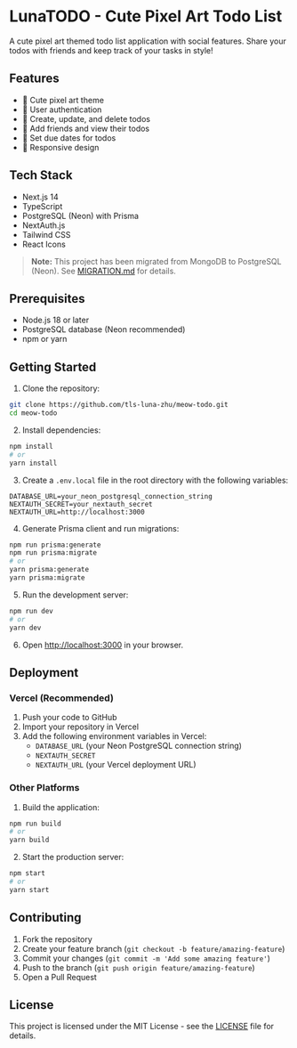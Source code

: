 # LunaTODO - Cute Pixel Art Todo List

A cute pixel art themed todo list application with social features. Share your todos with friends and keep track of your tasks in style!

## Features

- 🎨 Cute pixel art theme
- 👤 User authentication
- 📝 Create, update, and delete todos
- 👥 Add friends and view their todos
- 📅 Set due dates for todos
- 📱 Responsive design

## Tech Stack

- Next.js 14
- TypeScript
- PostgreSQL (Neon) with Prisma
- NextAuth.js
- Tailwind CSS
- React Icons

> **Note:** This project has been migrated from MongoDB to PostgreSQL (Neon). See [MIGRATION.md](MIGRATION.md) for details.

## Prerequisites

- Node.js 18 or later
- PostgreSQL database (Neon recommended)
- npm or yarn

## Getting Started

1. Clone the repository:
```bash
git clone https://github.com/tls-luna-zhu/meow-todo.git
cd meow-todo
```

2. Install dependencies:
```bash
npm install
# or
yarn install
```

3. Create a `.env.local` file in the root directory with the following variables:
```env
DATABASE_URL=your_neon_postgresql_connection_string
NEXTAUTH_SECRET=your_nextauth_secret
NEXTAUTH_URL=http://localhost:3000
```

4. Generate Prisma client and run migrations:
```bash
npm run prisma:generate
npm run prisma:migrate
# or
yarn prisma:generate
yarn prisma:migrate
```

5. Run the development server:
```bash
npm run dev
# or
yarn dev
```

6. Open [http://localhost:3000](http://localhost:3000) in your browser.

## Deployment

### Vercel (Recommended)

1. Push your code to GitHub
2. Import your repository in Vercel
3. Add the following environment variables in Vercel:
   - `DATABASE_URL` (your Neon PostgreSQL connection string)
   - `NEXTAUTH_SECRET`
   - `NEXTAUTH_URL` (your Vercel deployment URL)

### Other Platforms

1. Build the application:
```bash
npm run build
# or
yarn build
```

2. Start the production server:
```bash
npm start
# or
yarn start
```

## Contributing

1. Fork the repository
2. Create your feature branch (`git checkout -b feature/amazing-feature`)
3. Commit your changes (`git commit -m 'Add some amazing feature'`)
4. Push to the branch (`git push origin feature/amazing-feature`)
5. Open a Pull Request

## License

This project is licensed under the MIT License - see the [LICENSE](LICENSE) file for details.
